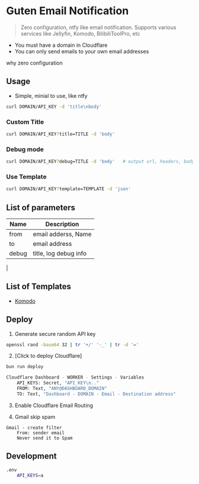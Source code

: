 # Guten Email Notification

> Zero configuration, ntfy like email notification. 
> Supports various services like Jellyfin, Komodo, BilibiliToolPro, etc

- You must have a domain in Cloudflare
- You can only send emails to your own email addresses

why zero configuration


## Usage

- Simple, minial to use, like ntfy

```sh
curl DOMAIN/API_KEY -d 'title\nbody'
```

### Custom Title

```sh
curl DOMAIN/API_KEY?title=TITLE -d 'body'
```


### Debug mode

```sh
curl DOMAIN/API_KEY?debug=TITLE -d 'body'   # output url, headers, body
```

### Use Template

```sh
curl DOMAIN/API_KEY?template=TEMPLATE -d 'json'
```

## List of parameters

| Name | Description|
|--|--|
| from | email adderss, Name <email> |
| to | email address |
| debug | title, log debug info |
| 

## List of Templates

- [Komodo](./src/templates/komodo)



## Deploy

1. Generate secure random API key

```sh
openssl rand -base64 32 | tr '+/' '-_' | tr -d '=' 
```

2. [Click to deploy Cloudflare]

```sh
bun run deploy

Cloudflare Dashboard - WORKER - Settings - Variables
	API_KEYS: Secret, "API_KEY\n.."
	FROM: Text, "ANY@DASHBOARD_DOMAIN"
	TO: Text, "Dashboard - DOMAIN - Email - Destination address"
```

3. Enable Cloudflare Email Routing 

3. Gmail skip spam

```
Gmail - create filter
	From: sender email
	Never send it to Spam
```


## Development

```sh
.env
	API_KEYS=a
```

